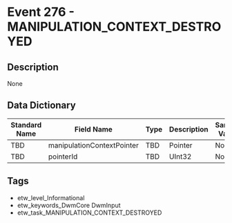 # Event 276 - MANIPULATION_CONTEXT_DESTROYED

## Description
None

## Data Dictionary
|Standard Name|Field Name|Type|Description|Sample Value|
|---|---|---|---|---|
|TBD|manipulationContextPointer|TBD|Pointer|None|None|
|TBD|pointerId|TBD|UInt32|None|None|

## Tags
* etw_level_Informational
* etw_keywords_DwmCore DwmInput
* etw_task_MANIPULATION_CONTEXT_DESTROYED